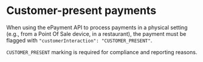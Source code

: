 <!-- START_METADATA
---
title: Customer-present payments
hide_table_of_contents: true
sidebar_position: 30
---
END_METADATA -->

# Customer-present payments

When using the ePayment API to process payments in a physical setting (e.g.,  from a Point Of Sale device, in a restaurant), the payment must be flagged with `"customerInteraction": "CUSTOMER_PRESENT"`.

`CUSTOMER_PRESENT` marking is required for compliance and reporting reasons.
